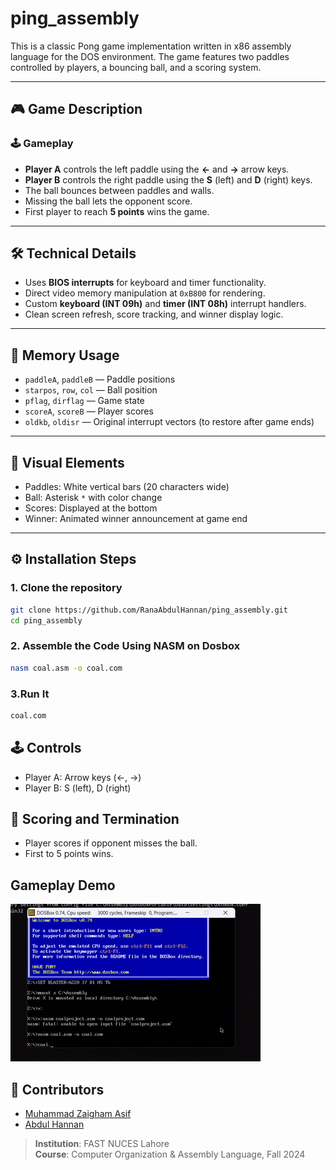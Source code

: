 # ping_assembly

This is a classic Pong game implementation written in x86 assembly language for the DOS environment. The game features two paddles controlled by players, a bouncing ball, and a scoring system.

---

## 🎮 Game Description

### 🕹️ Gameplay
- **Player A** controls the left paddle using the **←** and **→** arrow keys.  
- **Player B** controls the right paddle using the **S** (left) and **D** (right) keys.  
- The ball bounces between paddles and walls.  
- Missing the ball lets the opponent score.  
- First player to reach **5 points** wins the game.

---

## 🛠️ Technical Details
- Uses **BIOS interrupts** for keyboard and timer functionality.
- Direct video memory manipulation at `0xB800` for rendering.
- Custom **keyboard (INT 09h)** and **timer (INT 08h)** interrupt handlers.
- Clean screen refresh, score tracking, and winner display logic.

---

## 💾 Memory Usage
- `paddleA`, `paddleB` — Paddle positions  
- `starpos`, `row`, `col` — Ball position  
- `pflag`, `dirflag` — Game state  
- `scoreA`, `scoreB` — Player scores  
- `oldkb`, `oldisr` — Original interrupt vectors (to restore after game ends)

---

## 🧱 Visual Elements
- Paddles: White vertical bars (20 characters wide)  
- Ball: Asterisk `*` with color change  
- Scores: Displayed at the bottom  
- Winner: Animated winner announcement at game end

---

## ⚙️ Installation Steps


### 1. Clone the repository
   ```bash
   git clone https://github.com/RanaAbdulHannan/ping_assembly.git
   cd ping_assembly
```
### 2. Assemble the Code Using NASM on Dosbox
```bash
nasm coal.asm -o coal.com
```
### 3.Run It 
```bash
coal.com
```


## 🕹️ Controls

- Player A: Arrow keys (←, →)
- Player B: S (left), D (right)

## 🏁 Scoring and Termination

- Player scores if opponent misses the ball.
- First to 5 points wins.
## Gameplay Demo 

![Gameplay Demo](coalproject.video.gif)

## 👥 Contributors

- [Muhammad Zaigham Asif](https://github.com/MuhammadZaighamAsif)
- [Abdul Hannan](https://github.com/RanaAbdulHannan)

> **Institution**: FAST NUCES Lahore  
> **Course**: Computer Organization & Assembly Language, Fall 2024

